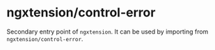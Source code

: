 # ngxtension/control-error

Secondary entry point of `ngxtension`. It can be used by importing from `ngxtension/control-error`.
